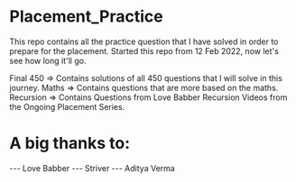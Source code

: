 # Placement_Practice
This repo contains all the practice question that I have solved in order to prepare for the placement.
Started this repo from 12 Feb 2022, now let's see how long it'll go.


Final 450 => Contains solutions of all 450 questions that I will solve in this journey.
Maths => Contains questions that are more based on the maths.
Recursion => Contains Questions from Love Babber Recursion Videos from the Ongoing Placement Series.


# A big thanks to:
--- Love Babber
--- Striver 
--- Aditya Verma
